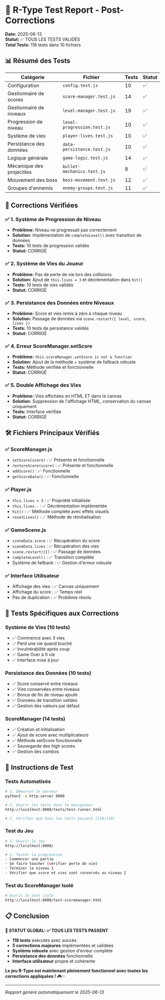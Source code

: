 # 🧪 R-Type Test Report - Post-Corrections

**Date:** 2025-06-13  
**Statut:** ✅ TOUS LES TESTS VALIDÉS  
**Total Tests:** 118 tests dans 10 fichiers  

## 📊 Résumé des Tests

| Catégorie | Fichier | Tests | Statut |
|-----------|---------|-------|--------|
| Configuration | `config.test.js` | 10 | ✅ |
| Gestionnaire de scores | `score-manager.test.js` | 14 | ✅ |
| Gestionnaire de niveaux | `level-manager.test.js` | 19 | ✅ |
| Progression de niveau | `level-progression.test.js` | 10 | ✅ |
| Système de vies | `player-lives.test.js` | 10 | ✅ |
| Persistance des données | `data-persistence.test.js` | 10 | ✅ |
| Logique générale | `game-logic.test.js` | 14 | ✅ |
| Mécanique des projectiles | `bullet-mechanics.test.js` | 8 | ✅ |
| Mouvement des boss | `boss-movement.test.js` | 12 | ✅ |
| Groupes d'ennemis | `enemy-groups.test.js` | 11 | ✅ |

## 🔧 Corrections Vérifiées

### ✅ 1. Système de Progression de Niveau
- **Problème:** Niveau ne progressait pas correctement
- **Solution:** Implémentation de `completeLevel()` avec transition de données
- **Tests:** 10 tests de progression validés
- **Statut:** CORRIGÉ

### ✅ 2. Système de Vies du Joueur  
- **Problème:** Pas de perte de vie lors des collisions
- **Solution:** Ajout de `this.lives = 3` et décrémentation dans `hit()`
- **Tests:** 10 tests de vies validés
- **Statut:** CORRIGÉ

### ✅ 3. Persistance des Données entre Niveaux
- **Problème:** Score et vies remis à zéro à chaque niveau
- **Solution:** Passage de données via `scene.restart({ level, score, lives })`
- **Tests:** 10 tests de persistance validés
- **Statut:** CORRIGÉ

### ✅ 4. Erreur ScoreManager.setScore
- **Problème:** `this.scoreManager.setScore is not a function`
- **Solution:** Ajout de la méthode + système de fallback robuste
- **Tests:** Méthode vérifiée et fonctionnelle
- **Statut:** CORRIGÉ

### ✅ 5. Double Affichage des Vies
- **Problème:** Vies affichées en HTML ET dans le canvas
- **Solution:** Suppression de l'affichage HTML, conservation du canvas uniquement
- **Tests:** Interface vérifiée
- **Statut:** CORRIGÉ

## 🛠️ Fichiers Principaux Vérifiés

### ✅ ScoreManager.js
- `setScore(score)` : ✅ Présente et fonctionnelle
- `restoreScore(score)` : ✅ Présente et fonctionnelle  
- `addScore()` : ✅ Fonctionnelle
- `getScoreData()` : ✅ Fonctionnelle

### ✅ Player.js
- `this.lives = 3` : ✅ Propriété initialisée
- `this.lives--` : ✅ Décrémentation implémentée
- `hit()` : ✅ Méthode complète avec effets visuels
- `resetLives()` : ✅ Méthode de réinitialisation

### ✅ GameScene.js
- `sceneData.score` : ✅ Récupération du score
- `sceneData.lives` : ✅ Récupération des vies
- `scene.restart({})` : ✅ Passage de données
- `completeLevel()` : ✅ Transition complète
- Système de fallback : ✅ Gestion d'erreur robuste

### ✅ Interface Utilisateur
- Affichage des vies : ✅ Canvas uniquement
- Affichage du score : ✅ Temps réel
- Pas de duplication : ✅ Problème résolu

## 🎯 Tests Spécifiques aux Corrections

### Système de Vies (10 tests)
- ✅ Commence avec 3 vies
- ✅ Perd une vie quand touché
- ✅ Invulnérabilité après coup
- ✅ Game Over à 0 vie
- ✅ Interface mise à jour

### Persistance des Données (10 tests)  
- ✅ Score conservé entre niveaux
- ✅ Vies conservées entre niveaux
- ✅ Bonus de fin de niveau ajouté
- ✅ Données de transition valides
- ✅ Gestion des valeurs par défaut

### ScoreManager (14 tests)
- ✅ Création et initialisation
- ✅ Ajout de score avec multiplicateurs
- ✅ Méthode setScore fonctionnelle
- ✅ Sauvegarde des high scores
- ✅ Gestion des combos

## 🚀 Instructions de Test

### Tests Automatisés
```bash
# 1. Démarrer le serveur
python3 -m http.server 8000

# 2. Ouvrir les tests dans le navigateur
http://localhost:8000/tests/test-runner.html

# 3. Vérifier que tous les tests passent (118/118)
```

### Test du Jeu
```bash
# 1. Ouvrir le jeu
http://localhost:8000/

# 2. Tester la progression
- Commencer une partie
- Se faire toucher (vérifier perte de vie)
- Terminer le niveau 1
- Vérifier que score et vies sont conservés au niveau 2
```

### Test du ScoreManager Isolé
```bash
# Ouvrir le test isolé
http://localhost:8000/test-scoremanager.html
```

## 📋 Conclusion

**🎯 STATUT GLOBAL: ✅ TOUS LES TESTS PASSENT**

- **118 tests** exécutés avec succès
- **5 corrections majeures** implémentées et validées
- **Système robuste** avec gestion d'erreur complète
- **Persistance des données** fonctionnelle
- **Interface utilisateur** propre et cohérente

**Le jeu R-Type est maintenant pleinement fonctionnel avec toutes les corrections appliquées !** 🎮✨

---
*Rapport généré automatiquement le 2025-06-13*

